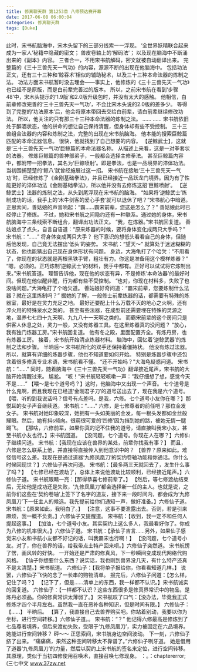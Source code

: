 ```yaml
---
title: 修真聊天群 第1253章 八修预选赛开幕
date: 2017-06-08 06:00:04
categories: 修真聊天群
tags: [Duke]
---
```


此时，宋书航脑海中，宋木头留下的三部分线索一一浮现。
‘全世界妖精联合起来成为一家人’秘籍中隐藏的密文；
兽皮卷轴上的‘解码法’；
以及现在脑海中不断涌出来的《副本》内容。
三者合一，不用宋书航解码，密文就被自动翻译出来。
完整篇的《三十三兽先天一气功》的内容，源源不断的出现在他脑海中。
包括功法正文，还有三十三种和‘鲸吞术’相似的辅助秘术，以及三十三种本命法器的炼制之法。
功法方面宋书航暂时没去理会——事实上，他修炼的《三十三兽先天一气功》也已经不是原版，而是白前辈完善过的版本。
所以，之前宋书航在看到‘步骤48’中，宋木头提示的‘1.9版’和2.0版升级包时，并没有太大的感触。
他相信，白前辈修改完善的‘三十三兽先天一气功’，不会比宋木头说的2.0版的差多少。
等得到了完整的‘功法原本’后，他会将原本带回去交给白前辈，请白前辈继续修改功法。
所以，他关注的只有那三十三种本命法器的炼制之法。
……
……
宋书航依旧处于醉酒状态，他的拼命的想让自己保持清醒，但身体却有些不受控制。
三十三兽组合法器的内容和炼制之法，完整的出现在宋书航脑海。
他本能的搜索巨鲸篇匹配的本命法器信息。
很快，他就找到了自己想要的内容。
【逆鲸武士】，这就是‘三十三兽先天一气功’巨鲸篇的本命法器名称。
从描述上来看，这是一对拳套状的法器。
修炼巨鲸篇的兽神部弟子，一般都会选择主修拳法。
甚至巨鲸篇内容中，都附带一招拳法，其名为‘巨鲸喷射’。即是拳法，也是一品境界的淬体功法。
当初围捕楚楚的‘鲸八’就曾经施展过这一招。
宋书航在接触‘三十三兽先天一气功’时，已经修炼了《金刚基础拳法》，并且已经接近一品跃龙门境界。因为有了性能更好的淬体功法《金刚基础拳法》，所以他并没有去修炼这招‘巨鲸喷射’。
【逆鲸武士】法器的炼制之法，从头到尾浮现在宋书航的脑海。
“如果将‘逆鲸武士’炼制成功的话，我手上的‘木牛剑客的爱心手套’就可以退休了吧？”宋书航心中暗道。
正思索间，善姑娘的声音响起：“霸……霸宋前辈，您这是怎么了？”
善姑娘此时已经停止了修炼。
不过，她和宋书航之间隐约还有一种联系。通过她的身体，宋书航脑海中三条线索不断组合，翻译出功法正文。
“我，在炼器。”宋书航回复道。
善姑娘点了点头，自言自语道：“原来炼器的时候，要将身体变化成两只大手吗？”
宋书航：“……”
将身体变成两只大手？
他下意识的想低头看看自己的身体，但随后他发现，自己竟无法摆出‘低头’的姿势。
宋书航：“望天～”
就算处于迷迷糊糊的状态，他也能猜出自己现在身体形状有问题。
身边，大海龟打了个哈欠：“不用看了，你现在的状态就是两根黑铁手臂，粗壮有力。你这是准备用这个模样炼器？”
“嗯，必须的。正巧炼制‘逆鲸武士’的材料，我手中都有。正好可以试试将它炼制出来。”宋书航答道。
理智告诉他，现在他的状态有异，不是修炼‘本命法器’的最好时间。但现在他似醒非醒，行为都有些不受控制。
“也对，你现在材料多，失败了也没啥问题。”大海龟打了个哈欠道。
善姑娘好奇问道：“霸宋前辈，您要炼制什么法器？就在这里炼制吗？”
据她的了解，一般修士前辈炼器的话，都需要有特殊的炼器室，最好是在灵力充足之地。
最好还要配上什么万载不灭的地心之火啊，还有淬火用的特殊泉水之类的。
甚至有些法器，在成型前还需要埋在特殊的灵源之地，温养七七四十九天啊、九九八十一天啊之类的。
而霸宋前辈的这个房间只是供客人休息之处，灵力一般，又没有炼器工具。在这里炼器真的没问题？
“放心，我有独门炼器工房。”宋书航回复道。
他有冬之殿，里面配置齐全。有炼丹房，也有炼器工房。
接着，宋书航开始清点炼器材料。
脑海中，回忆着‘逆鲸武器’的炼制之法和步骤。
半晌后～
宋书航所化的双手还保持着僵持状。
他没有炼过法器。
所以，就算有详细的炼器步骤，他也不知道要如何开始。
特别是炼器步骤中还包含着很多修真专业术语，宋书航看不懂。
“还不开始吗？”大海龟疑惑问道。
宋书航：“……”
同时，随着脑海中《三十三兽先天一气功》翻译接近尾声，宋书航的大脑开始清醒过来。
尴尬。
“咳！”宋书航轻轻咳嗽一声：“我仔细想了想，感觉今天不是……”
【喂～是七个道号吗？】这时，他脑海中又出现一个声音。
七个道号是什么鬼啊，而且我现在已经道‘金刚君子刀’的道号送出去了，现在我是六个道号。
【喂，听的到我说话吗？信号有点差吗。是我，六修。七个道号小友你在哪？】那悦耳的女子声音继续道。
宋书航：“……”
六修，是七修尊者的前任吧？那位金发女子。
宋书航对她印象较深，她拥有一头如美丽的金发，每一根头发都如金丝般耀眼。然后，她有抖s倾向。很萌很可爱的‘四修’因为挡到她的路，被她无情一腿踢飞。
【那啥，六修前辈，如果你真的记不住我的道号，请直接叫我宋小友，甚至书航小友也行。】宋书航回道。
【没问题，七个道号。你现在人在哪？】六修仙子继续问道。
宋书航：【我现在应该在兽界的某处，前辈你找我有事？】
而且，六修是怎么联系上他，并直接将直接传入到他意识中的？
【兽界？原来如此。难怪信号这么差。我现在是通过道器‘九修凤凰刀’的契约卷轴功能和你通话。你什么时候回现世？】六修仙子再次问道。
宋书航：【最多两三天就回去了，发生什么事了吗？】
【七修已经在渡劫了，总体上来说他渡劫比较顺利，已经接近尾声。】六修仙子道。
宋书航眼睛一亮：【那得恭喜七修前辈了。】
【然后，等七修渡劫结束后，无论他是成功还是失败，‘九修凤凰刀’都会选择新一任的主人。也就是说，之前你们这些在‘契约卷轴’上签下了名字的道友，接下来一段时间内，都会成为‘九修凤凰刀’下一任主人的候选。我先提前给你们通知一声，做好准备。】六修仙子道。
宋书航：【原来如此，我明白了。】
【注意，这事不要泄露出去。否则，若是引来麻烦，我一概不负责。】六修仙子又提醒道。
宋书航：【收到，我一定不和任何人提起这事。】
【加油，七个道号小友。其实契约上这么多人，我最看好你了。你成为八修的机率很大。】六修仙子道。
宋书航：【承仙子吉言……另外，如果仙子感觉宋小友和书航小友都不好记的话，叫我霸宋也行啊！】
【没问题，七个道号小友。对了，你在兽界的话，给我带点土特产回来呗。】六修仙子突然道。
宋书航愣了愣，画风转的好快。
一开始还是严肃的修真风，下一秒瞬间变成现代网络代购风格。
【仙子你想要什么东西？说实话，我也刚到兽界没几天，有什么特产还真不是太清楚。】宋书航道。
六修仙子：【我将单子报给你，你看看知道几样。】
说罢，六修仙子飞快的念了一长串的购物清单。
报完后，六修仙子问道：【怎么样，记住了吗？】
【记下了，但是……清单上的东西，我一样都不认识。】宋书航诚实的回复道。
六修仙子：【一样都不认识？这些东西很多是修真界常识中的物品，是炼丹必须品。你的修真常识太薄弱了。】
宋书航叹了口气：【没办法，毕竟我正式修炼才四个半月左右。虽然我一直在恶补各种知识，但是时间有限。】
六修仙子：【……】
半晌后。
【算了，我直接自己去兽界购买吧。你站着别动，我要以你为坐标，进行空间转移。】六修仙子道。。
宋书航：“？”
他记得六修最高是修炼到了七品尊者境界，但后来渡劫失败，受限于‘九修凤凰刀’，实力被固定在六品境界。
她能进行空间转移？
砰～～
正思索间，宋书航身边空间波动。
下一刻，六修仙子挤了出来。
“痛痛痛，果然这种空间转移太不靠谱了。”六修仙子咧牙道。
她是借用了道器‘九修凤凰刀’的力量，然后以契约上宋书航的签名来定位，进行空间转移。
其原理，类似于当初四修使用召唤术，直接召唤七修现身。
：。：chaptererror;
(三七中文 www.37zw.net